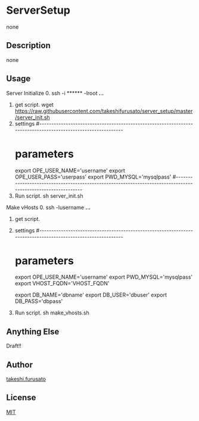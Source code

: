 # ServerSetup

none

## Description

none

## Usage

Server Initialize
0. ssh -i ****** -lroot ***.***.***.***
1. get script.
    wget https://raw.githubusercontent.com/takeshifurusato/server_setup/master/server_init.sh
2. settings
    #-------------------------------------------------------------------------------------------------------------
    # parameters
    export OPE_USER_NAME='username'
    export OPE_USER_PASS='userpass'
    export PWD_MYSQL='mysqlpass'
    #-------------------------------------------------------------------------------------------------------------
3. Run script.
    sh server_init.sh

Make vHosts
0. ssh -lusername ***.***.***.***
1. get script.
2. settings
    #-------------------------------------------------------------------------------------------------------------
    # parameters
    export OPE_USER_NAME='username'
    export PWD_MYSQL='mysqlpass'
    export VHOST_FQDN='VHOST_FQDN'
    
    export DB_NAME='dbname'
    export DB_USER='dbuser'
    export DB_PASS='dbpass'
3. Run script.
    sh make_vhosts.sh

## Anything Else

Draft!!

## Author

[takeshi.furusato](https://www.facebook.com/takeshi.furusato)

## License

[MIT](http://b4b4r07.mit-license.org)